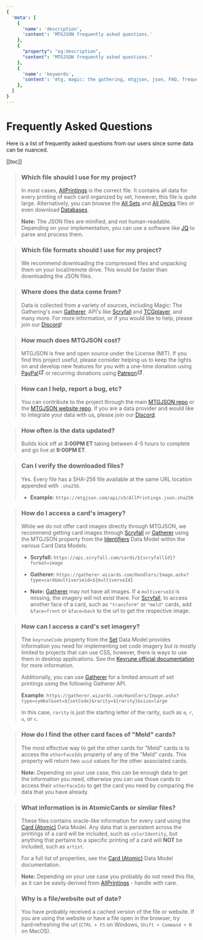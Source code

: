 ```yaml
---
{
  'meta': [
    {
      'name': 'description',
      'content': 'MTGJSON frequently asked questions.'
    },
    {
      "property": "og:description",
      "content": "MTGJSON frequently asked questions."
    },
    {
      'name': 'keywords',
      'content': 'mtg, magic: the gathering, mtgjson, json, FAQ, frequently asked questions',
    },
  ]
}
---
```


# Frequently Asked Questions

Here is a list of frequently asked questions from our users since some data can be nuanced.

[[toc]]

> ### Which file should I use for my project?
> In most cases, [AllPrintings](/downloads/all-files/#allprintings) is the correct file. It contains all data for every printing of each card organized by set, however, this file is quite large. Alternatively, you can browse the [All Sets](/downloads/all-sets/) and [All Decks](/downloads/all-decks/) files or even download [Databases](/downloads/all-files/#allprintings).
>
> **Note:** The JSON files are minified, and not human-readable. Depending on your implementation, you can use a software like [JQ](https://stedolan.github.io/jq/) to parse and process them.

> ### Which file formats should I use for my project?
> We recommend downloading the compressed files and unpacking them on your local/remote drive. This would be faster than downloading the JSON files.

> ### Where does the data come from?
> Data is collected from a variety of sources, including Magic: The Gathering's own [Gatherer](https://gatherer.wizards.com/Pages/Default.aspx), API's like [Scryfall](https://scryfall.com/docs/api) and [TCGplayer](https://docs.tcgplayer.com/docs), and many more. For more information, or if you would like to help, please join our [Discord](https://mtgjson.com/discord)!

> ### How much does MTGJSON cost?
> MTGJSON is free and open source under the License (MIT). If you find this project useful, please consider helping us to keep the lights on and develop new features for you with a one-time donation using <a href="https://www.paypal.me/Zachhalpern" class="link-inline-image paypal" target="_blank" rel="noreferrer noopener">PayPal<svg xmlns="http://www.w3.org/2000/svg" aria-hidden="true" x="0px" y="0px" viewBox="0 0 100 100" width="15" height="15" class="icon outbound"><path fill="currentColor" d="M18.8,85.1h56l0,0c2.2,0,4-1.8,4-4v-32h-8v28h-48v-48h28v-8h-32l0,0c-2.2,0-4,1.8-4,4v56C14.8,83.3,16.6,85.1,18.8,85.1z"></path> <polygon fill="currentColor" points="45.7,48.7 51.3,54.3 77.2,28.5 77.2,37.2 85.2,37.2 85.2,14.9 62.8,14.9 62.8,22.9 71.5,22.9"></polygon></svg></a> or recurring donations using <a href="https://www.patreon.com/MTGJSON" class="link-inline-image patreon" target="_blank" rel="noreferrer noopener">Patreon<svg xmlns="http://www.w3.org/2000/svg" aria-hidden="true" x="0px" y="0px" viewBox="0 0 100 100" width="15" height="15" class="icon outbound"><path fill="currentColor" d="M18.8,85.1h56l0,0c2.2,0,4-1.8,4-4v-32h-8v28h-48v-48h28v-8h-32l0,0c-2.2,0-4,1.8-4,4v56C14.8,83.3,16.6,85.1,18.8,85.1z"></path> <polygon fill="currentColor" points="45.7,48.7 51.3,54.3 77.2,28.5 77.2,37.2 85.2,37.2 85.2,14.9 62.8,14.9 62.8,22.9 71.5,22.9"></polygon></svg></a>.

> ### How can I help, report a bug, etc?
> You can contribute to the project through the main [MTGJSON repo](https://github.com/mtgjson/mtgjson) or the [MTGJSON website repo](https://github.com/mtgjson/mtgjson-website). If you are a data provider and would like to integrate your data with us, please join our [Discord](https://mtgjson.com/discord).

> ### How often is the data updated?
> Builds kick off at **3:00PM ET** taking between 4-5 hours to complete and go live at **9:00PM ET**.

> ### Can I verify the downloaded files?
> Yes. Every file has a SHA-256 file available at the same URL location appended with `.sha256`.
>
> - **Example:** `https://mtgjson.com/api/v5/AllPrintings.json.sha256`

> ### How do I access a card's imagery?
> While we do not offer card images directly through MTGJSON, we recommend getting card images through [Scryfall](https://scryfall.com/) or [Gatherer](https://gatherer.wizards.com/) using the MTGJSON property from the [Identifiers](/data-models/identifiers/) Data Model within the various Card Data Models.
>
> - **Scryfall:** `https://api.scryfall.com/cards/${scryfallId}?format=image`
> - **Gatherer:** `https://gatherer.wizards.com/Handlers/Image.ashx?type=card&multiverseid=${multiverseId}`
>
> - **Note:**
> [Gatherer](https://gatherer.wizards.com/) may not have all images. If a `multiverseId` is missing, the imagery will not exist there.
> For [Scryfall](https://scryfall.com/), to access another face of a card, such as `"transform"` or `"meld"` cards, add `&face=front` or `&face=back` to the url to get the respective image.

> ### How can I access a card's set imagery?
> The `keyruneCode` property from the [Set](/data-models/set/) Data Model provides information you need for implementing set code imagery but is mostly limited to projects that can use CSS, however, there is ways to use them in desktop applications. See the [Keyrune official documentation](https://keyrune.andrewgioia.com/) for more information.
>
> Additionally, you can use [Gatherer](https://gatherer.wizards.com/) for a limited amount of set printings using the following Gatherer API.  
>
> **Example**: `https://gatherer.wizards.com/Handlers/Image.ashx?type=symbol&set=${setCode}&rarity=${rarity}&size=large`  
>
> In this case, `rarity` is just the starting letter of the rarity, such as `m`, `r`, `u`, or `c`.

> ### How do I find the other card faces of "Meld" cards?
> The most effective way to get the other cards for "Meld" cards is to access the `otherFaceIds` property of any of the "Meld" cards. This property will return two `uuid` values for the other associated cards.
>
> **Note:** Depending on your use case, this can be enough data to get the information you need, otherwise you can use those cards to access their `otherFaceIds` to get the card you need by comparing the data that you have already.

> ### What information is in AtomicCards or similar files?
> These files contains oracle-like information for every card using the [Card (Atomic)](/data-models/card-atomic/) Data Model. Any data that is persistent across the printings of a card will be included, such as `colorIdentity`, but anything that pertains to a specific printing of a card will **NOT** be included, such as `artist`.
>
> For a full list of properties, see the [Card (Atomic)](/data-models/card-atomic/) Data Model documentation.
>
> **Note:** Depending on your use case you probably do not need this file, as it can be easily derived from [AllPrintings](/downloads/all-files/#allprintings) - handle with care.

> ### Why is a file/website out of date?
> You have probably received a cached version of the file or website. If you are using the website or have a file open in the browser, try hard&#8209;refreshing the url (`CTRL + F5` on Windows, `Shift + Command + R` on MacOS).
